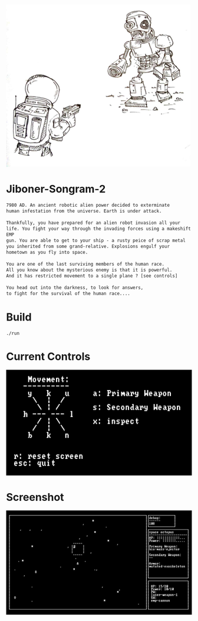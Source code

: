 <img src="https://github.com/bchatterjee99/jiboner-songram-2/blob/master/cover.jpg" width="500">

# Jiboner-Songram-2
```
7980 AD. An ancient robotic alien power decided to exterminate 
human infestation from the universe. Earth is under attack.

Thankfully, you have prepared for an alien robot invasion all your 
life. You fight your way through the invading forces using a makeshift EMP 
gun. You are able to get to your ship - a rusty peice of scrap metal 
you inherited from some grand-relative. Explosions engulf your 
hometown as you fly into space.

You are one of the last surviving members of the human race. 
All you know about the mysterious enemy is that it is powerful. 
And it has restricted movement to a single plane ? [see controls]

You head out into the darkness, to look for answers, 
to fight for the survival of the human race....
```

# Build
```
./run
```

# Current Controls
![aaa](https://github.com/bchatterjee99/jiboner-songram-2/blob/master/controls.png)


# Screenshot
![aaa](https://github.com/bchatterjee99/jiboner-songram-2/blob/master/screenshot-1.png)
